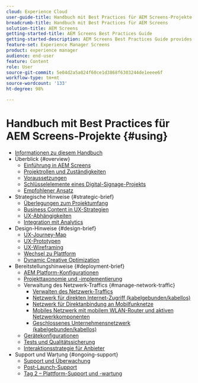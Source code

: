 ```yaml
---
cloud: Experience Cloud
user-guide-title: Handbuch mit Best Practices für AEM Screens-Projekte
breadcrumb-title: Handbuch mit Best Practices für AEM Screens
solution-title: AEM Screens
getting-started-title: AEM Screens Best Practices Guide
getting-started-description: AEM Screens Best Practices Guide provides guidance on how to successfully plan and execute an AEM Screens project.
feature-set: Experience Manager Screens
product: experience manager
audience: end-user
feature: Content
role: User
source-git-commit: 5e04d2a5a024f60ce1d3868f6303244de1eeee6f
workflow-type: tm+mt
source-wordcount: '133'
ht-degree: 98%

---
```



# Handbuch mit Best Practices für AEM Screens-Projekte {#using}

+ [Informationen zu diesem Handbuch](about-guide.md)
+ Überblick {#overview}
   + [Einführung in AEM Screens](introduction.md)
   + [Projektrollen und Zuständigkeiten](roles-responsibilities.md)
   + [Voraussetzungen](pre-requisites.md)
   + [Schlüsselelemente eines Digital-Signage-Projekts](getting-started-digital-signage.md)
   + [Empfohlener Ansatz](recommended-approach.md)
+ Strategische Hinweise {#strategic-brief}
   + [Überlegungen zum Projektumfang](pre-sales-considerations.md)
   + [Business Content in UX-Strategien](business-content-strategy.md)
   + [UX-Abhängigkeiten](ux-dependencies.md)
   + [Integration mit Analytics](analytics.md)
+ Design-Hinweise {#design-brief}
   + [UX-Journey-Map](journey-map.md)
   + [UX-Prototypen](prototypes.md)
   + [UX-Wireframing](wireframes.md)
   + [Wechsel zu Plattform](transition-platform.md)
   + [Dynamic Creative Optimization](dynamic-creative-optimizations.md)
+ Bereitstellungshinweise {#deployment-brief}
   + [AEM Platform-Konfigurationen](aem-platform-configurations.md)
   + [Projekttaxonomie und -implementierung](project-taxonomy-implementation.md)
   + Verwaltung des Netzwerk-Traffics {#manage-network-traffic}
      + [Verwalten des Netzwerk-Traffics](/help/using/managing-network-traffic.md)
      + [Netzwerk für direkten Internet-Zugriff (kabelgebunden/kabellos)](/help/using/direct-internet-network.md)
      + [Netzwerk für Direktanbindung an Mobilfunknetze](/help/using/mobile-network.md)
      + [Mobiles Netzwerk mit mobilem WLAN-Router und aktiven Netzwerkkomponenten](/help/using/mobile-network-router.md)
      + [Geschlossenes Unternehmensnetzwerk (kabelgebunden/kabellos)](/help/using/enclosed-corporate-network.md)
   + [Gerätekonfigurationen](device-configurations.md)
   + [Tests und Qualitätssicherung](testing-quality-assurance.md)
   + [Interaktionsstrategie für Anbieter](vendor-engagement.md)
+ Support und Wartung {#ongoing-support}
   + [Support und Überwachung](support-monitoring.md)
   + [Post-Launch-Support](post-launch-support.md)
   + [Tag 2 – Plattform-Support und -wartung](day-two-support-maintenance.md)
